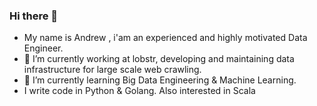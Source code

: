 ### Hi there 👋

- My name is Andrew , i'am an experienced and highly motivated Data Engineer.
- 🔭 I’m currently working at lobstr, developing and maintaining data infrastructure for large scale web crawling.
- 🌱 I’m currently learning Big Data Engineering & Machine Learning.
- I write code in Python & Golang. Also interested in Scala

<!--
**AndrewOdiit/AndrewOdiit** is a ✨ _special_ ✨ repository because its `README.md` (this file) appears on your GitHub profile.

Here are some ideas to get you started:

- 👯 I’m looking to collaborate on ...
- 🤔 I’m looking for help with ...
- 💬 Ask me about ...
- 📫 How to reach me: ...
- 😄 Pronouns: ...
- ⚡ Fun fact: ...

-->
